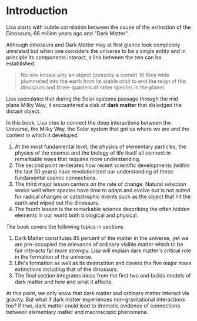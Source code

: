 # Introduction
Lisa starts with subtle correlation between the cause of the extinction of the Dinosaurs, 66 million years ago and "Dark Matter". 

Although dinosaurs and Dark Matter may at first glance look completely unrelated but when one considers the universe to be a single entity and in principle its components interact, a link between the two can be established.

> No one knows why an object (possibly a comet) 10 Kms wide plummeted into the earth from its stable orbit to end the reign of the dinosaurs and three-quarters of other species in the planet. 

Lisa speculates that during the Solar systems passage through the mid plane Milky Way, it encountered a disk of <b>dark matter</b> that dislodged the distant object.

In this book, Lisa tries to connect the deep interactions between the Universe, the Milky Way, the Solar system that got us where we are and the context in which it developed.

1. At the most fundamental level, the physics of elementary particles, the physics of the cosmos and the biology of life itself all connect in remarkable ways that requires more understanding.
2. The second point re-iterates how recent scientific developments (within the last 50 years) have revolutionized our understanding of these fundamental cosmic connections.
3. The third major lesson centers on the rate of change. Natural selection works well when species have time to adapt and evolve but is not suited for radical changes or catastrophic events such as the object that hit the earth and wiped out the dinosaurs.
4. The fourth lesson is the remarkable science describing the often hidden elements in our world both biological and physical.

The book covers the following topics in sections

1. Dark Matter constitutes 85 percent of the matter in the universe, yet we are pre-occupied the relevance of ordinary visible matter which to be fair interacts far more strongly. Lisa will explain dark matter's critical role in the formation of the universe.
2. Life's formation as well as its destruction and covers the five major mass extinctions including that of the dinosaurs.
3. The final section integrates ideas from the first two and builds models of dark matter and how and what it affects.

At this point, we only know that dark matter and ordinary matter interact via gravity. But what if dark matter experiences non-gravitational interactions too? if true, dark matter could lead to dramatic evidence of connections between elementary matter and macroscopic phenomena.
